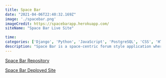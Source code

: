 ```yaml
---
title: Space Bar
date: "2021-04-06T22:40:32.169Z"
image: './spacebar.png'
imageCredit: https://spacebarapp.herokuapp.com/
siteName: "Space Bar Live Site"

time: 
categories: ['Django', 'Python', 'JavaScript', 'PostgreSQL', 'CSS', 'HTML']
description: "Space Bar is a space-centric forum style application where users can speak and mingle with other space-minded users"
---
```


[Space Bar Repository](https://github.com/aharri64/Spacebar)

[Space Bar Deployed Site](https://spacebarapp.herokuapp.com/)



